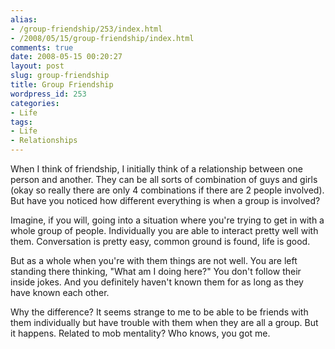 ```yaml
---
alias:
- /group-friendship/253/index.html
- /2008/05/15/group-friendship/index.html
comments: true
date: 2008-05-15 00:20:27
layout: post
slug: group-friendship
title: Group Friendship
wordpress_id: 253
categories:
- Life
tags:
- Life
- Relationships
---
```


When I think of friendship, I initially think of a relationship between one person and another.  They can be all sorts of combination of guys and girls (okay so really there are only 4 combinations if there are 2 people involved).  But have you noticed how different everything is when a group is involved?

Imagine, if you will, going into a situation where you're trying to get in with a whole group of people.  Individually you are able to interact pretty well with them.  Conversation is pretty easy, common ground is found, life is good.  

But as a whole when you're with them things are not well.  You are left standing there thinking, "What am I doing here?"  You don't follow their inside jokes.  And you definitely haven't known them for as long as they have known each other.

Why the difference?  It seems strange to me to be able to be friends with them individually but have trouble with them when they are all a group.  But it happens.  Related to mob mentality?  Who knows, you got me.
